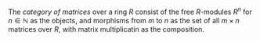 The *category of matrices* over a ring $R$ consist of the free $R$-modules $R^n$ for $n \in \mathbb{N}$ as the objects, and morphisms from $m$ to $n$ as the set of all $m \times n$ matrices over $R$, with matrix multiplicatin as the composition.
